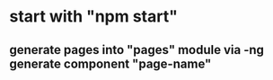 # start with "npm start"

## generate pages into "pages" module via -ng generate component "page-name" 